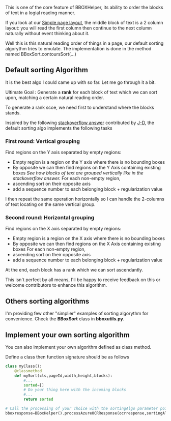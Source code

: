 This is one of the core feature of BBOXHelper, its ability to order the blocks of text in a logial reading manner. 

If you look at our [Simple page layout](/examples/scan1/), the middle block of text is a 2 column layout: you will read the first column then continue to the next column naturally without event thinking about it. 

Well this is this natural reading order of things in a page, our default sorting algorythm tries to emulate. 
The implementation is done in the method named BBoxSort.contoursSort(...)

## Default sorting Algorithm 

It is the best algo I could came up with so far. Let me go through it a bit. 

Ultimate Goal : Generate a **rank** for each block of text which we can sort upon, matching a certain natural reading order.

To generate a rank scoe, we need first to understand where the blocks stands. 

Inspired by the following [stackoverflow answer](https://stackoverflow.com/questions/58903071/i-want-to-sort-the-words-extracted-from-image-in-order-of-their-occurence-using) contributed by [J-D](https://stackoverflow.com/users/10699171/j-d), the default sorting algo implements the following tasks

### First round: Vertical grouping
Find regions on the Y axis separated by empty regions:
- Empty region is a region on the Y axis where there is no bounding boxes
- By opposite we can then find regions on the Y Axis containing existing boxes
*See how blocks of text are grouped vertically like in the stackoverflow answer.*
For each non-empty region,
- ascending sort on their opposite axis 
- add a sequence number to each belonging block + regularization value

I then repeat the same operation horizontally so I can handle the 2-columns of text locating on the same vertical group. 

### Second round: Horizontal grouping 
Find regions on the X axis separated by empty regions:
- Empty region is a region on the X axis where there is no bounding boxes
- By opposite we can then find regions on the X Axis containing existing boxes
For each non-empty region,
- ascending sort on their opposite axis 
- add a sequence number to each belonging block + regularization value

At the end, each block has a rank which we can sort ascendantly. 

This isn't perfect by all means, I'll be happy to receive feedback on this or welcome contributors to enhance this algorithm. 

## Others sorting algorithms

I'm providing few other "simplier" examples of sorting algorythm for convenience. Check the **BBoxSort** class in **bboxutils.py**.

## Implement your own sorting algorithm 

You can also implement your own algorithm defined as class method.

Define a class then function signature should be as follows 

```python
class myClass():
    @classmethod
    def mySort(cls,pageId,width,height,blocks):
        #...
        sorted=[]
        # Do your thing here with the incoming blocks
        #...
        return sorted
```

```python
# Call the processing of your choice with the sortingAlgo parameter pointing to your own class
bboxresponse=BBoxHelper().processAzureOCRResponse(ocrresponse,sortingAlgo=myClass.mySort)
```

